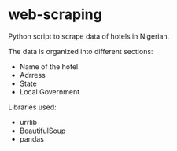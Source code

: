 # web-scraping
Python script to scrape data of hotels in Nigerian. 

The data is organized into different sections:
- Name of the hotel
- Adrress
- State
- Local Government



Libraries used:
- urrlib
- BeautifulSoup
- pandas


